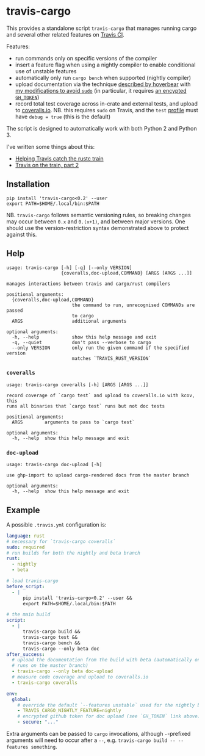 # travis-cargo

This provides a standalone script `travis-cargo` that manages
running cargo and several other related features on [Travis CI][travis].

[travis]: http://travis-ci.org

Features:

- run commands only on specific versions of the compiler
- insert a feature flag when using a nightly compiler to enable
  conditional use of unstable features
- automatically only run `cargo bench` when supported (nightly
  compiler)
- upload documentation via the technique
  [described by hoverbear][hoverbear] with
  [my modifications to avoid `sudo`][nosudo] (in particular, it
  requires [an encypted `GH_TOKEN`][ghtoken])
- record total test coverage across in-crate and external tests, and
  upload to [coveralls.io][coveralls]. NB. this requires `sudo` on
  Travis, and the `test` [profile][profile] must have `debug = true`
  (this is the default)

[hoverbear]: http://www.hoverbear.org/2015/03/07/rust-travis-github-pages/
[nosudo]: http://huonw.github.io/blog/2015/04/little-libraries/#the-process
[ghtoken]: http://www.hoverbear.org/2015/03/07/rust-travis-github-pages/#givingtravispermissions
[coveralls]: http://coveralls.io
[profile]: http://doc.crates.io/manifest.html#the-[profile.*]-sections

The script is designed to automatically work with both Python 2 and
Python 3.

I've written some things about this:

- [Helping Travis catch the rustc train][train]
- [Travis on the train, part 2][part2]

[train]: http://huonw.github.io/blog/2015/04/helping-travis-catch-the-rustc-train/
[part2]: http://huonw.github.io/blog/2015/05/travis-on-the-train-part-2/

## Installation

```
pip install 'travis-cargo<0.2' --user
export PATH=$HOME/.local/bin:$PATH
```

NB. `travis-cargo` follows semantic versioning rules, so breaking
changes may occur between `0.x` and `0.(x+1)`, and between major
versions. One should use the version-restriction syntax demonstrated
above to protect against this.

## Help

```
usage: travis-cargo [-h] [-q] [--only VERSION]
                    {coveralls,doc-upload,COMMAND} [ARGS [ARGS ...]]

manages interactions between travis and cargo/rust compilers

positional arguments:
  {coveralls,doc-upload,COMMAND}
                        the command to run, unrecognised COMMANDs are passed
                        to cargo
  ARGS                  additional arguments

optional arguments:
  -h, --help            show this help message and exit
  -q, --quiet           don't pass --verbose to cargo
  --only VERSION        only run the given command if the specified version
                        matches `TRAVIS_RUST_VERSION`
```

### `coveralls`

```
usage: travis-cargo coveralls [-h] [ARGS [ARGS ...]]

record coverage of `cargo test` and upload to coveralls.io with kcov, this
runs all binaries that `cargo test` runs but not doc tests

positional arguments:
  ARGS        arguments to pass to `cargo test`

optional arguments:
  -h, --help  show this help message and exit
```

### `doc-upload`

```
usage: travis-cargo doc-upload [-h]

use ghp-import to upload cargo-rendered docs from the master branch

optional arguments:
  -h, --help  show this help message and exit
```

## Example

A possible `.travis.yml` configuration is:

```yaml
language: rust
# necessary for `travis-cargo coveralls`
sudo: required
# run builds for both the nightly and beta branch
rust:
  - nightly
  - beta

# load travis-cargo
before_script:
  - |
      pip install 'travis-cargo<0.2' --user &&
      export PATH=$HOME/.local/bin:$PATH

# the main build
script:
  - |
      travis-cargo build &&
      travis-cargo test &&
      travis-cargo bench &&
      travis-cargo --only beta doc
after_success:
  # upload the documentation from the build with beta (automatically only actually
  # runs on the master branch)
  - travis-cargo --only beta doc-upload
  # measure code coverage and upload to coveralls.io
  - travis-cargo coveralls

env:
  global:
    # override the default `--features unstable` used for the nightly branch (optional)
    - TRAVIS_CARGO_NIGHTLY_FEATURE=nightly
    # encrypted github token for doc upload (see `GH_TOKEN` link above)
    - secure: "..."
```

Extra arguments can be passed to `cargo` invocations, although
`-`-prefixed arguments will need to occur after a `--`, e.g. `travis-cargo
build -- --features something`.
